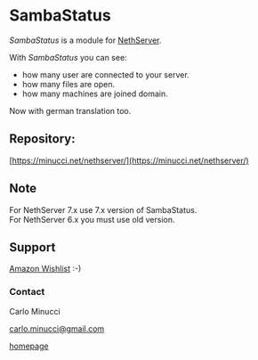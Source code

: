 # SambaStatus

*SambaStatus* is a module for [NethServer](http://www.nethserver.org/).

With *SambaStatus* you can see:
* how many user are connected to your server.
* how many files are open.
* how many machines are joined domain.

Now with german translation too.

## Repository:
[https://minucci.net/nethserver/](https://minucci.net/nethserver/)

## Note
For NethServer 7.x use 7.x version of SambaStatus.  
For NethServer 6.x you must use old version.

## Support
[Amazon Wishlist](https://www.amazon.it/hz/wishlist/ls/1QLH9JFTM9BGM/]) :-)

### Contact

Carlo Minucci

carlo.minucci@gmail.com

[homepage](https://carlominucci.github.io/)
